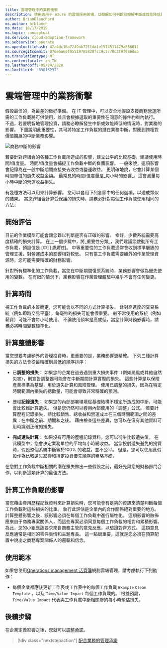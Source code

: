 ```yaml
---
title: 雲端管理中的業務衝擊
description: 使用適用于 Azure 的雲端採用架構，以瞭解如何判斷及瞭解中斷或效能降低對您企業造成的影響。
author: BrianBlanchard
ms.author: brblanch
ms.date: 10/17/2019
ms.topic: conceptual
ms.service: cloud-adoption-framework
ms.subservice: operate
ms.openlocfilehash: 42a4dc16a7249ab7211da1e1574511479a566011
ms.sourcegitcommit: 070e6a60f05519705828fcc9c5770c3f9f986de5
ms.translationtype: MT
ms.contentlocale: zh-TW
ms.lasthandoff: 05/24/2020
ms.locfileid: "83815237"
---
```

# <a name="business-impact-in-cloud-management"></a>雲端管理中的業務衝擊

假設最佳的，為最差的做好準備。 在 IT 管理中，可以安全地假設支援商務營運所需的工作負載將可供使用，並且會根據選取的重要性在同意的條件約束內執行。 不過，若要明智地管理投資，請務必瞭解發生中斷或效能降低的情況時，對業務的影響。 下圖說明此重要性，其可將特定工作負載的潛在業務中斷，對應到跨相對價值擴展的中斷業務影響。

![商務中斷的影響](../../_images/manage/time-value-impact.png)

若要針對跨組合的各種工作負載所造成的影響，建立公平的比較基礎，建議使用時間/值度量。 時間/值度量會捕捉工作負載中斷的負面影響。 一般來說，這項影響會記錄為在一般中斷期間直接失去收益或營運收益。 更明確地說，它會計算某個時間單位的遺失收益金額。 最常見的時間/值度量是_每小時的影響_，這會測量每小時中斷的營運收益損失。

有幾種方法可以用來計算影響。 您可以套用下列各節中的任何選項，以達成類似的結果。 當您跨組合計算受保護的損失時，請務必針對每個工作負載使用相同的方法。

## <a name="start-with-estimates"></a>開始評估

目前的作業模型可能會讓您難以判斷是否有正確的影響。 幸好，少數系統需要高度精確的損失計算。 在上一個步驟中，將_重要性分類_，我們建議您啟動所有工作負載，預設值是 [中] [_重要性_]。 中等重要性的工作負載通常會收到標準層級的管理支援，對營運成本的影響相對較低。 只有當工作負載需要額外的作業管理資源時，您可能需要精確的財務影響。

針對所有標準化的工作負載，當您在中斷期間復原系統時，業務影響會做為優先使用的變數。 在有限的情況下，業務影響在作業管理體驗中幾乎不會有任何變更。

## <a name="calculate-time"></a>計算時間

視工作負載的本質而定，您可能會以不同的方式計算損失。 針對高進度的交易系統（例如即時交易平臺），每毫秒的損失可能會很重要。 較不常使用的系統（例如薪資）可能不會每小時使用。 不論使用頻率是高或低，當您計算財務影響時，請務必將時間變數標準化。

## <a name="calculate-total-impact"></a>計算整體影響

當您想要考慮額外的管理投資時，更重要的是，業務影響更精確。 下列三種計算損失的方法會從最精確到最低的順序排序：

- 已**調整的損失：** 如果您的企業在過去遇到重大損失事件（例如颶風或其他自然災害），則宣告調整器可能會在中斷期間計算實際的損失。 這些計算是以保險產業標準為基礎，用於遺失計算和風險管理。 使用已調整的損失，因為在特定時間範圍內損失的總數量，可能會導致非常精確的預測。

- 歷程**記錄遺失：** 如果您的內部部署環境從基礎結構不穩定所造成的中斷，可能會比較難計算遺失。 但是您仍然可以套用內部使用的「調整」公式。 若要計算歷程記錄損失，請比較銷售、總收益和營運成本在三個時間範圍之間的差異：在中斷之前、期間和之後。 藉由檢查這些差異，您可以在沒有其他資料可用時識別正確的損失。

- **完成遺失計算：** 如果沒有可用的歷程記錄資料，您可以衍生比較遺失值。 在此模型中，您會決定業務單位的平均每小時總收益。 當您投射遺失避免的投資時，假設整個系統中斷等於100% 的收益，並不公平。 但是，您可以使用此假設作為比較遺失影響和排定投資優先順序的粗略基礎。

在您對工作負載中斷相關的潛在損失做出一些假設之前，最好先與您的財務部門合作，以判斷這類計算的最佳方法。

## <a name="calculate-workload-impact"></a>計算工作負載的影響

當您藉由套用歷程記錄資料來計算損失時，您可能會有足夠的資訊來清楚判斷每個工作負載對這些損失的比重。 執行此評估是企業內的合作關係絕對重要的地方。 計算整體影響之後，該影響必須在每個工作負載中進行屬性化。 這項影響的散佈應來自于商務專案關係人，而這些專案必須同意每個工作負載的相對和累積影響。 為此，您的小組應該要求來自商務主管的意見反應，以驗證對齊方式。 這類意見反應通常是相同的零件表情和主題專長。 這一點很重要，這就是您必須在預算配置中說出之商務專案關係人的邏輯和信念。

## <a name="use-the-template"></a>使用範本

如果您使用[Operations management 活頁簿](https://raw.githubusercontent.com/Microsoft/CloudAdoptionFramework/master/manage/opsmanagementworkbook.xlsx)規劃雲端管理，請考慮執行下列動作：

- 每個企業都應該更新工作表或工作表中的每個工作負載 `Example` `Clean Template` ，以及 `Time/Value Impact` 每個工作負載的。 根據預設， `Time/Value Impact` 代表與工作負載中斷相關聯的每小時預估損失。

## <a name="next-steps"></a>後續步驟

在企業定義影響之後，您就可以[調整承諾](./commitment.md)。

> [!div class="nextstepaction"]
> [配合業務的管理承諾](./commitment.md)
